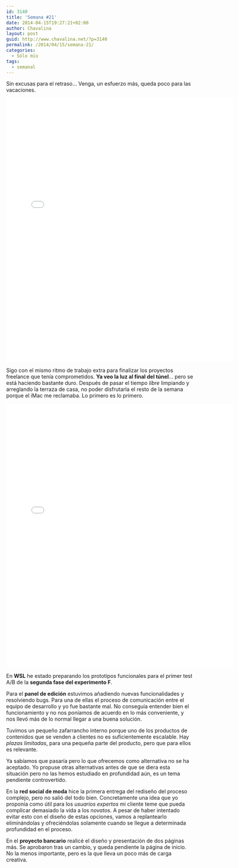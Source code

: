 ```yaml
---
id: 3140
title: 'Semana #21'
date: 2014-04-15T19:27:21+02:00
author: Chavalina
layout: post
guid: http://www.chavalina.net/?p=3140
permalink: /2014/04/15/semana-21/
categories:
  - Sólo mío
tags:
  - semanal
---
```

Sin excusas para el retraso… Venga, un esfuerzo más, queda poco para las vacaciones.

<iframe src="//instagram.com/p/mqQd-2tsuO/embed/" width="612" height="710" frameborder="0" scrolling="no" allowtransparency="true"></iframe>

Sigo con el mismo ritmo de trabajo extra para finalizar los proyectos freelance que tenía comprometidos. **Ya veo la luz al final del túnel**… pero se está haciendo bastante duro. Después de pasar el tiempo _libre_ limpiando y arreglando la terraza de casa, no poder disfrutarla el resto de la semana porque el iMac me reclamaba. Lo primero es lo primero.

<iframe src="//instagram.com/p/mr9dIItslJ/embed/" width="612" height="710" frameborder="0" scrolling="no" allowtransparency="true"></iframe>

En **WSL** he estado preparando los prototipos funcionales para el primer test A/B de la **segunda fase del experimento F**.

Para el **panel de edición** estuvimos añadiendo nuevas funcionalidades y resolviendo bugs. Para una de ellas el proceso de comunicación entre el equipo de desarrollo y yo fue bastante mal. No conseguía entender bien el funcionamiento y no nos poníamos de acuerdo en lo más conveniente, y nos llevó más de lo normal llegar a una buena solución.

Tuvimos un pequeño zafarrancho interno porque uno de los productos de contenidos que se venden a clientes no es suficientemente escalable. Hay _plazas limitadas_, para una pequeña parte del producto, pero que para ellos es relevante. 

Ya sabíamos que pasaría pero lo que ofrecemos como alternativa no se ha aceptado. Yo propuse otras alternativas antes de que se diera esta situación pero no las hemos estudiado en profundidad aún, es un tema pendiente controvertido.

En la **red social de moda** hice la primera entrega del rediseño del proceso complejo, pero no salió del todo bien. Concretamente una idea que yo proponía como útil para los _usuarios expertos_ mi cliente teme que pueda complicar demasiado la vida a los _novatos_. A pesar de haber intentado evitar esto con el diseño de estas opciones, vamos a replantearlo eliminándolas y ofreciéndolas solamente cuando se llegue a determinada profundidad en el proceso.

En el **proyecto bancario** realicé el diseño y presentación de dos páginas más. Se aprobaron tras un cambio, y queda pendiente la página de inicio. No la menos importante, pero es la que lleva un poco más de carga creativa.